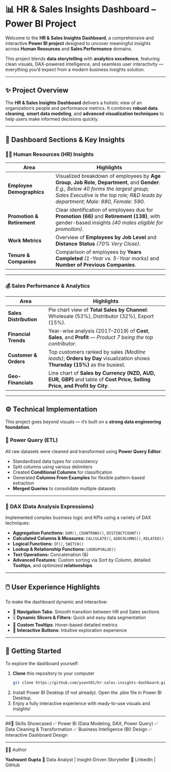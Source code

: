 # 📊 HR & Sales Insights Dashboard – Power BI Project  

Welcome to the **HR & Sales Insights Dashboard**, a comprehensive and interactive **Power BI project** designed to uncover meaningful insights across **Human Resources** and **Sales Performance** domains.  

This project blends **data storytelling** with **analytics excellence**, featuring clean visuals, DAX-powered intelligence, and seamless user interactivity — everything you’d expect from a modern business insights solution.

---

## ✨ Project Overview  

The **HR & Sales Insights Dashboard** delivers a holistic view of an organization’s people and performance metrics. It combines **robust data cleaning**, **smart data modeling**, and **advanced visualization techniques** to help users make informed decisions quickly.  

---

## 🧩 Dashboard Sections & Key Insights  

### 🧑‍💼 **Human Resources (HR) Insights**  

| Area | Highlights |
|------|-------------|
| **Employee Demographics** | Visualized breakdown of employees by **Age Group**, **Job Role**, **Department**, and **Gender**.<br>_E.g., Below 40 forms the largest group; Sales Executive is the top role; R&D leads by department; Male: 880, Female: 590._ |
| **Promotion & Retirement** | Clear identification of employees due for **Promotion (66)** and **Retirement (138)**, with gender-based insights _(40 males eligible for promotion)_. |
| **Work Metrics** | Overview of **Employees by Job Level** and **Distance Status** _(70% Very Close)_. |
| **Tenure & Companies** | Comparison of employees by **Years Completed** _(1-Year vs. 5-Year marks)_ and **Number of Previous Companies**. |

---

### 💰 **Sales Performance & Analytics**  

| Area | Highlights |
|------|-------------|
| **Sales Distribution** | Pie chart view of **Total Sales by Channel**: Wholesale (53%), Distributor (32%), Export (15%). |
| **Financial Trends** | Year-wise analysis (2017–2019) of **Cost**, **Sales**, and **Profit** — _Product 7 being the top contributor_. |
| **Customer & Orders** | Top customers ranked by sales _(Medline leads)_; **Orders by Day** visualization shows **Thursday (15%)** as the busiest. |
| **Geo-Financials** | Line chart of **Sales by Currency (NZD, AUD, EUR, GBP)** and table of **Cost Price, Selling Price, and Profit by City**. |

---

## ⚙️ Technical Implementation  

This project goes beyond visuals — it’s built on a **strong data engineering foundation**.  

### 🧹 **Power Query (ETL)**  
All raw datasets were cleaned and transformed using **Power Query Editor**:  
- Standardized data types for consistency  
- Split columns using various delimiters  
- Created **Conditional Columns** for classification  
- Generated **Columns From Examples** for flexible pattern-based extraction  
- **Merged Queries** to consolidate multiple datasets  

---

### 🧮 **DAX (Data Analysis Expressions)**  
Implemented complex business logic and KPIs using a variety of DAX techniques:  
- **Aggregation Functions:** `SUM()`, `COUNTROWS()`, `DISTINCTCOUNT()`  
- **Calculated Columns & Measures:** `CALCULATE()`, `ADDCOLUMNS()`, `RELATED()`  
- **Logical Functions:** `IF()`, `SWITCH()`  
- **Lookup & Relationship Functions:** `LOOKUPVALUE()`  
- **Text Operations:** Concatenation (&)  
- **Advanced Features:** Custom sorting via *Sort by Column*, detailed **Tooltips**, and optimized **relationships**  

---

## 🖱️ User Experience Highlights  

To make the dashboard dynamic and interactive:  
- 🧭 **Navigation Tabs**: Smooth transition between HR and Sales sections  
- 🎚️ **Dynamic Slicers & Filters**: Quick and easy data segmentation  
- 💬 **Custom Tooltips**: Hover-based detailed metrics  
- 🔘 **Interactive Buttons**: Intuitive exploration experience  

---

## 🚀 Getting Started  

To explore the dashboard yourself:  

1. **Clone** this repository to your computer
   ```bash
   git clone https://github.com/yswnt01/hr-sales-insights-dashboard.git
2.  Install Power BI Desktop (if not already).
Open the .pbix file in Power BI Desktop.
3. Enjoy a fully interactive experience with ready-to-use visuals and insights!

---

##🧠 Skills Showcased
✅ Power BI (Data Modeling, DAX, Power Query)
✅ Data Cleaning & Transformation
✅ Business Intelligence (BI) Design
✅ Interactive Dashboard Design

---


👨‍💻 Author

**Yashwant Gupta**
📍 Data Analyst | Insight-Driven Storyteller
🔗 LinkedIn | GitHub
